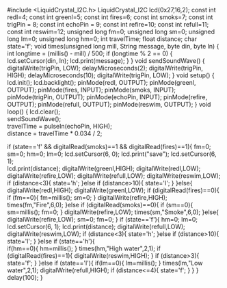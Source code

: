 #include <LiquidCrystal_I2C.h>
LiquidCrystal_I2C lcd(0x27,16,2); 
const int redl=4;
const int greenl=5;
const int fires=6;
const int smoks=7;
const int trigPin = 8;
const int echoPin = 9;
const int refire=10;
const int refull=11;
const int reswim=12;
unsigned long fm=0;
unsigned long sm=0;
unsigned long lm=0;
unsigned long hm=0;
int travelTime;
float distance;
char state='f';
void times(unsigned long mill, String message, byte din, byte ln) {
  int longtime = (millis() - mill) / 500;
  if (longtime % 2 == 0) {    
    lcd.setCursor(din, ln);
    lcd.print(message);
  }
} 
void sendSoundWave() {
  digitalWrite(trigPin, LOW);
  delayMicroseconds(2);
  digitalWrite(trigPin, HIGH);
  delayMicroseconds(10);
  digitalWrite(trigPin, LOW);
}
void setup() {
  lcd.init();
  lcd.backlight();
  pinMode(redl, OUTPUT);
  pinMode(greenl, OUTPUT);
  pinMode(fires, INPUT);
  pinMode(smoks, INPUT);
  pinMode(trigPin, OUTPUT);
  pinMode(echoPin, INPUT);
  pinMode(refire, OUTPUT);
  pinMode(refull, OUTPUT);
  pinMode(reswim, OUTPUT);
}
void loop() {
  lcd.clear();  
  sendSoundWave();               
  travelTime = pulseIn(echoPin, HIGH);   
  distance = travelTime * 0.034 / 2;     

  if (state=='f' && digitalRead(smoks)==1 && digitalRead(fires)==1){
    fm=0;
    sm=0;
    hm=0;
    lm=0;
    lcd.setCursor(6, 0);
    lcd.print("save");
    lcd.setCursor(6, 1);    
    lcd.print(distance);
    digitalWrite(greenl,HIGH);
    digitalWrite(redl,LOW);
    digitalWrite(refire,LOW);
    digitalWrite(refull,LOW);
    digitalWrite(reswim,LOW);
    if (distance<3){
      state='h';
    }else if (distance>10){
      state='l';
    }
  }else{
    digitalWrite(redl,HIGH);
    digitalWrite(greenl,LOW);
    if (digitalRead(fires)==0){
      if (fm==0){
        fm=millis();
        sm=0;
      }
     digitalWrite(refire,HIGH);
     times(fm,"Fire",6,0); 
    }else if (digitalRead(smoks)==0){
      if (sm==0){
       sm=millis();
       fm=0;
      } 
      digitalWrite(refire,LOW);
      times(sm,"Smoke",6,0);
    }else{
      digitalWrite(refire,LOW);
      sm=0;
      fm=0; 
    }
    if (state=='f'){
      hm=0;
      lm=0;
      lcd.setCursor(6, 1);
      lcd.print(distance);
      digitalWrite(refull,LOW);
      digitalWrite(reswim,LOW);
      if (distance<3){
        state='h';
      }else if (distance>10){
        state='l';
      }
    }else if (state=='h'){    
      if(hm==0){
        hm=millis();
      }
      times(hm,"High water",2,1);
      if (digitalRead(fires)==1){
        digitalWrite(reswim,HIGH);
      }
      if (distance>3){
        state='f';
      } 
    }else if (state=='l'){
      if(lm==0){
        lm=millis();
      }
      times(lm,"Low water",2,1);
      digitalWrite(refull,HIGH);
      if (distance<=4){
        state='f';
      }
    }
  }
  delay(100);
}
